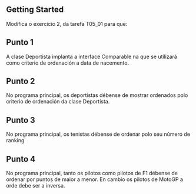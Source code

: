 ## Getting Started

Modifica o exercicio 2, da tarefa T05_01 para que:

## Punto 1

A clase Deportista implanta a interface Comparable na que se utilizará como criterio de ordenación a data de nacemento.

## Punto 2

No programa principal, os deportistas débense de mostrar ordenados polo criterio de ordenación da clase Deportista.

## Punto 3

No programa principal, os tenistas débense de ordenar polo seu número de ranking

## Punto 4

No programa principal, tanto os pilotos como pilotos de F1 débense de ordenar por puntos de maior a menor. En cambio os pilotos de MotoGP a orde debe ser a inversa.